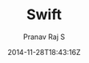 ---
title: "Swift"
github: https://github.com/pranavrajs/swift/
demo: http://pranavrajs.github.io/swift/
author: Pranav Raj S

ssg:
  - Jekyll
cms:
  - No Cms
date: 2014-11-28T18:43:16Z
github_branch: master
stale: true
---